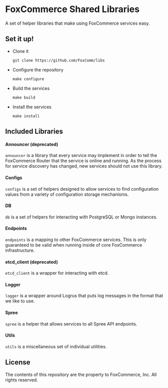 # FoxCommerce Shared Libraries

A set of helper libraries that make using FoxCommerce services easy.

## Set it up!

- Clone it

    ```
    git clone https://github.com/FoxComm/libs
    ```

- Configure the repository

    ```
    make configure
    ```

- Build the services

    ```
    make build
    ```

- Install the services

    ```
    make install
    ```

## Included Libraries

#### Announcer (deprecated)

`announcer` is a library that every service may implement in order to tell the 
FoxCommerce Router that the service is online and running. As the process for
service discovery has changed, new services should not use this library.

#### Configs

`configs` is a set of helpers designed to allow services to find configuration
values from a variety of configuration storage mechanisms.

#### DB

`db` is a set of helpers for interacting with PostgreSQL or Mongo instances.

#### Endpoints

`endpoints` is a mapping to other FoxCommerce services. This is only guaranteed
to be valid when running inside of core FoxCommerce infrastructure.

#### etcd_client (deprecated)

`etcd_client` is a wrapper for interacting with etcd.

#### Logger

`logger` is a wrapper around Logrus that puts log messages in the format that
we like to use.

#### Spree

`spree` is a helper that allows services to all Spree API endpoints.

#### Utils

`utils` is a miscellaneous set of individual utilities.

## License

The contents of this repository are the property to FoxCommerce, Inc. All rights reserved.
